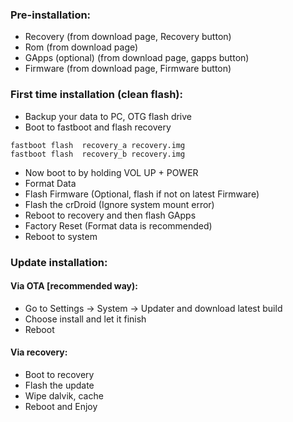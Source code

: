 ### Pre-installation:

* Recovery (from download page, Recovery button)
* Rom (from download page)
* GApps (optional) (from download page, gapps button)
* Firmware (from download page, Firmware button)

### First time installation (clean flash):

* Backup your data to PC, OTG flash drive
* Boot to fastboot and flash recovery

```
fastboot flash  recovery_a recovery.img
fastboot flash  recovery_b recovery.img
```
* Now boot to  by holding VOL UP + POWER
* Format Data
* Flash Firmware (Optional, flash if not on latest Firmware)
* Flash the crDroid (Ignore system mount error)
* Reboot to recovery and then flash GApps
* Factory Reset (Format data is recommended)
* Reboot to system

### Update installation:

#### Via OTA [recommended way):

* Go to Settings -> System -> Updater and download latest build
* Choose install and let it finish
* Reboot

#### Via recovery:
* Boot to recovery
* Flash the update
* Wipe dalvik, cache
* Reboot and Enjoy
